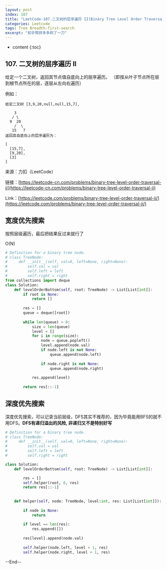 ```yaml
---
layout: post
index: 107
title: "LeetCode-107.二叉树的层序遍历 II(Binary Tree Level Order Traversal II)"
categories: Leetcode
tags: Tree Breadth-first-search
excerpt: "知乎帮拼多多砍了一刀"
---
```


* content
{:toc}

## 107. 二叉树的层序遍历 II

给定一个二叉树，返回其节点值自底向上的层序遍历。 （即按从叶子节点所在层到根节点所在的层，逐层从左向右遍历）

例如：

```
给定二叉树 [3,9,20,null,null,15,7],

    3
   / \
  9  20
    /  \
   15   7
返回其自底向上的层序遍历为：

[
  [15,7],
  [9,20],
  [3]
]
```

来源：力扣（LeetCode）

链接：[https://leetcode-cn.com/problems/binary-tree-level-order-traversal-ii](https://leetcode-cn.com/problems/binary-tree-level-order-traversal-ii)

Link：[https://leetcode.com/problems/binary-tree-level-order-traversal-ii/](https://leetcode.com/problems/binary-tree-level-order-traversal-ii/)


## 宽度优先搜索

按照层级遍历，最后把结果反过来就行了

O(N)

```python
# Definition for a binary tree node.
# class TreeNode:
#     def __init__(self, val=0, left=None, right=None):
#         self.val = val
#         self.left = left
#         self.right = right
from collections import deque
class Solution:
    def levelOrderBottom(self, root: TreeNode) -> List[List[int]]:
        if root is None:
            return []
            
        res = []
        queue = deque([root])
        
        while len(queue) > 0:
            size = len(queue)
            level = []
            for i in range(size):
                node = queue.popleft()
                level.append(node.val)
                if node.left is not None:
                    queue.append(node.left)
                    
                if node.right is not None:
                    queue.append(node.right)
        
            res.append(level)
        
        return res[::-1]
```

## 深度优先搜索

深度优先搜索，可以记录当前层级，DFS其实不推荐的，因为毕竟能用BFS的就不用DFS。**DFS有递归溢出的风险, 非递归又不是特别好写**

```python
# Definition for a binary tree node.
# class TreeNode:
#     def __init__(self, val=0, left=None, right=None):
#         self.val = val
#         self.left = left
#         self.right = right

class Solution:
    def levelOrderBottom(self, root: TreeNode) -> List[List[int]]:

        res = []
        self.helper(root, 0, res)
        return res[::-1]
        
        
    def helper(self, node: TreeNode, level:int, res: List[List[int]]):
        
        if node is None:
            return
        
        if level == len(res):
            res.append([])
            
        res[level].append(node.val)
        
        self.helper(node.left, level + 1, res)
        self.helper(node.right, level + 1, res)
```

--End--


